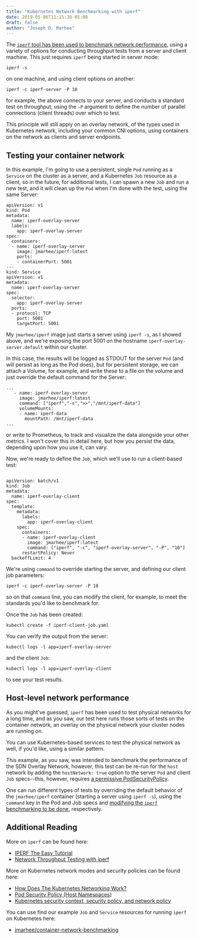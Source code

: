 ```yaml
---
title: "Kubernetes Network Benchmarking with iperf"
date: 2019-05-06T11:15:38-05:00
draft: false
author: "Joseph D. Marhee"
---
```


The [`iperf` tool has been used to benchmark network performance](https://linux.die.net/man/1/iperf), using a variety of options for conducting throughput tests from a server and client machine. This just requires `iperf` being started in server mode:

```
iperf -s
```

on one machine, and using client options on another:

```
iperf -c iperf-server -P 10
```

for example, the above connects to your server, and conducts a standard test on throughput, using the `-P` argument to define the number of parallel connections (client threads) over which to test.

This principle will still apply on an overlay network, of the types used in Kubernetes network, including your common CNI options, using containers on the network as clients and server endpoints. 

Testing your container network
---

In this example, I'm going to use a persistent, single `Pod` running as a `Service` on the cluster as a server, and a Kubernetes `Job` resource as a client, so in the future, for additional tests, I can spawn a new `Job` and run a new test, and it will clean up the `Pod` when I'm done with the test, using the same Server:

```
apiVersion: v1
kind: Pod
metadata:
  name: iperf-overlay-server
  labels:
    app: iperf-overlay-server
spec:
  containers:
  - name: iperf-overlay-server
    image: jmarhee/iperf:latest
    ports:
    - containerPort: 5001
---
kind: Service
apiVersion: v1
metadata:
  name: iperf-overlay-server
spec:
  selector:
    app: iperf-overlay-server
  ports:
  - protocol: TCP
    port: 5001
    targetPort: 5001
```

My `jmarhee/iperf` image just starts a server using `iperf -s`, as I showed above, and we're exposing the port 5001 on the hostname `iperf-overlay-server.default` within our cluster. 

In this case, the results will be logged as STDOUT for the server `Pod` (and will persist as long as the Pod does), but for persistent storage, we can attach a Volume, for example, and write these to a file on the volume and just override the default command for the Server:

```
...
   - name: iperf-overlay-server
     image: jmarhee/iperf:latest
     command: ["iperf","-s",">>","/mnt/iperf-data"]
     volumeMounts:
     - name: iperf-data
       mountPath: /mnt/iperf-data
...
```

or write to Prometheus, to track and visualize the data alongside your other metrics. I won't cover this in detail here, but how you persist the data, depending upon how you use it, can vary.

Now, we're ready to define the `Job`, which we'll use to run a client-based test:

```

apiVersion: batch/v1
kind: Job
metadata:
  name: iperf-overlay-client
spec:
  template:
    metadata:
      labels:
        app: iperf-overlay-client
    spec:
      containers:
      - name: iperf-overlay-client
        image: jmarhee/iperf:latest
        command: ["iperf", "-c", "iperf-overlay-server", "-P", "10"]
      restartPolicy: Never
  backoffLimit: 4
```

We're using `command` to override starting the server, and defining our client job parameters:

```
iperf -c iperf-overlay-server -P 10
```

so on that `command` line, you can modify the client, for example, to meet the standards you'd like to benchmark for. 

Once the `Job` has been created:

```
kubectl create -f iperf-client-job.yaml
```

You can verify the output from the server:

```
kubectl logs -l app=iperf-overlay-server
```

and the client `Job`:

```
kubectl logs -l app=iperf-overlay-client
```

to see your test results.


Host-level network performance
---

As you might've guessed, `iperf` has been used to test physical networks for a long time, and as you saw, our test here runs those sorts of tests on the container network, an overlay on the physical network your cluster nodes are running on. 

You can use Kubernetes-based services to test the physical network as well, if you'd like, using a similar pattern. 

This example, as you saw, was intended to benchmark the performance of the SDN Overlay Network, however, this test can be re-run for the `host` network by adding the `hostNetwork: true` option to the server `Pod` and client `Job` specs--this, however, requires [a permissive PodSecurityPolicy](https://kubernetes.io/docs/concepts/policy/pod-security-policy/#host-namespaces).

One can run different types of tests by overriding the default behavior of the `jmarhee/iperf` container (starting a server using `iperf -s`), using the `command` key in the Pod and Job specs and [modifying the `iperf` benchmarking to be done](https://openmaniak.com/iperf.php), respectively. 


Additional Reading
---

More on `iperf` can be found here:

- [IPERF The Easy Tutorial](https://openmaniak.com/iperf.php)
- [Network Throughput Testing with iperf](https://www.linode.com/docs/networking/diagnostics/install-iperf-to-diagnose-network-speed-in-linux/)

More on Kubernetes network modes and security policies can be found here:

- [How Does The Kubernetes Networking Work?](https://medium.com/@tao_66792/how-does-the-kubernetes-networking-work-part-1-5e2da2696701)
- [Pod Security Policy (Host Namespaces)](https://kubernetes.io/docs/concepts/policy/pod-security-policy/#host-namespaces)
- [Kubernetes security context, security policy, and network policy](https://sysdig.com/blog/kubernetes-security-psp-network-policy/)

You can use find our example `Job` and `Service` resources for running `iperf` on Kubernetes here:
- [jmarhee/container-network-benchmarking](https://github.com/jmarhee/container-network-benchmarking) 
